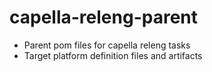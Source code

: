 # capella-releng-parent

* Parent pom files for capella releng tasks
* Target platform definition files and artifacts

